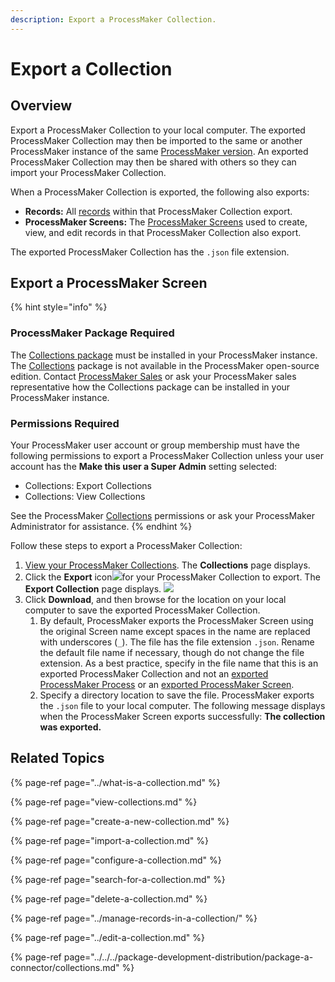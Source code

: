 ```yaml
---
description: Export a ProcessMaker Collection.
---
```


# Export a Collection

## Overview

Export a ProcessMaker Collection to your local computer. The exported ProcessMaker Collection may then be imported to the same or another ProcessMaker instance of the same [ProcessMaker version](../../../using-processmaker/application-version-details.md#view-processmaker-version-information). An exported ProcessMaker Collection may then be shared with others so they can import your ProcessMaker Collection.

When a ProcessMaker Collection is exported, the following also exports:

* **Records:** All [records](../manage-records-in-a-collection/view-all-records-in-a-collection.md#view-all-records-in-a-collection) within that ProcessMaker Collection export.
* **ProcessMaker Screens:** The [ProcessMaker Screens](../../../designing-processes/design-forms/what-is-a-form.md) used to create, view, and edit records in that ProcessMaker Collection also export.

The exported ProcessMaker Collection has the `.json` file extension.

## Export a ProcessMaker Screen

{% hint style="info" %}
### ProcessMaker Package Required

The [Collections package](../../../package-development-distribution/package-a-connector/collections.md) must be installed in your ProcessMaker instance. The [Collections](../what-is-a-collection.md) package is not available in the ProcessMaker open-source edition. Contact [ProcessMaker Sales](https://www.processmaker.com/contact/) or ask your ProcessMaker sales representative how the Collections package can be installed in your ProcessMaker instance.

### Permissions Required

Your ProcessMaker user account or group membership must have the following permissions to export a ProcessMaker Collection unless your user account has the **Make this user a Super Admin** setting selected:

* Collections: Export Collections
* Collections: View Collections

See the ProcessMaker [Collections](../../permission-descriptions-for-users-and-groups.md#collections) permissions or ask your ProcessMaker Administrator for assistance.
{% endhint %}

Follow these steps to export a ProcessMaker Collection:

1. [View your ProcessMaker Collections](view-collections.md#view-all-collections). The **Collections** page displays.
2. Click the **Export** icon![](../../../.gitbook/assets/export-process-icon-processes.png)for your ProcessMaker Collection to export. The **Export Collection** page displays. ![](../../../.gitbook/assets/export-collection-page-package.png) 
3. Click **Download**, and then browse for the location on your local computer to save the exported ProcessMaker Collection.
   1. By default, ProcessMaker exports the ProcessMaker Screen using the original Screen name except spaces in the name are replaced with underscores \(`_`\). The file has the file extension `.json`. Rename the default file name if necessary, though do not change the file extension. As a best practice, specify in the file name that this is an exported ProcessMaker Collection and not an [exported ProcessMaker Process](../../../designing-processes/viewing-processes/view-the-list-of-processes/export-a-bpmn-compliant-process.md#export-a-bpmn-2-0-compliant-process) or an [exported ProcessMaker Screen](../../../designing-processes/design-forms/manage-forms/export-a-screen.md).
   2. Specify a directory location to save the file. ProcessMaker exports the `.json` file to your local computer. The following message displays when the ProcessMaker Screen exports successfully: **The collection was exported.**

## Related Topics

{% page-ref page="../what-is-a-collection.md" %}

{% page-ref page="view-collections.md" %}

{% page-ref page="create-a-new-collection.md" %}

{% page-ref page="import-a-collection.md" %}

{% page-ref page="configure-a-collection.md" %}

{% page-ref page="search-for-a-collection.md" %}

{% page-ref page="delete-a-collection.md" %}

{% page-ref page="../manage-records-in-a-collection/" %}

{% page-ref page="../edit-a-collection.md" %}

{% page-ref page="../../../package-development-distribution/package-a-connector/collections.md" %}

